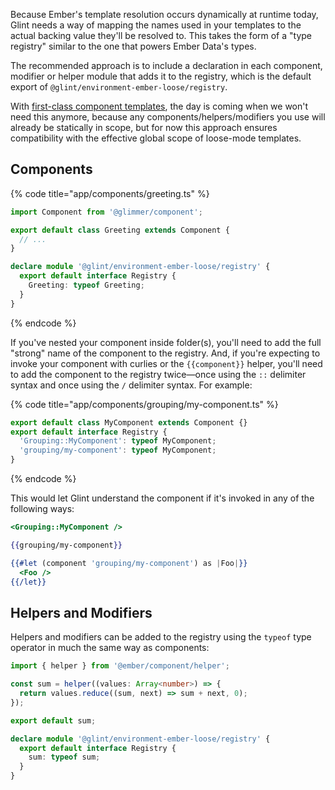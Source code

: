 Because Ember's template resolution occurs dynamically at runtime today, Glint needs a way of mapping the names used in your templates to the actual backing value they'll be resolved to. This takes the form of a "type registry" similar to the one that powers Ember Data's types.

The recommended approach is to include a declaration in each component, modifier or helper module that adds it to the registry, which is the default export of `@glint/environment-ember-loose/registry`.

With [first-class component templates][fccts], the day is coming when we won't need this anymore, because any components/helpers/modifiers you use will already be statically in scope, but for now this approach ensures compatibility with the effective global scope of loose-mode templates.

[fccts]: https://github.com/emberjs/rfcs/pull/779

## Components

{% code title="app/components/greeting.ts" %}

```typescript
import Component from '@glimmer/component';

export default class Greeting extends Component {
  // ...
}

declare module '@glint/environment-ember-loose/registry' {
  export default interface Registry {
    Greeting: typeof Greeting;
  }
}
```

{% endcode %}

If you've nested your component inside folder(s), you'll need to add the full "strong" name of the component to the registry. And, if you're expecting to invoke your component with curlies or the `{{component}}` helper, you'll need to add the component to the registry twice—once using the `::` delimiter syntax and once using the `/` delimiter syntax. For example:

{% code title="app/components/grouping/my-component.ts" %}

```typescript
export default class MyComponent extends Component {}
export default interface Registry {
  'Grouping::MyComponent': typeof MyComponent;
  'grouping/my-component': typeof MyComponent;
}
```

{% endcode %}

This would let Glint understand the component if it's invoked in any of the following ways:

```handlebars
<Grouping::MyComponent />

{{grouping/my-component}}

{{#let (component 'grouping/my-component') as |Foo|}}
  <Foo />
{{/let}}
```

## Helpers and Modifiers

Helpers and modifiers can be added to the registry using the `typeof` type operator in much the same way as components:

```typescript
import { helper } from '@ember/component/helper';

const sum = helper((values: Array<number>) => {
  return values.reduce((sum, next) => sum + next, 0);
});

export default sum;

declare module '@glint/environment-ember-loose/registry' {
  export default interface Registry {
    sum: typeof sum;
  }
}
```
